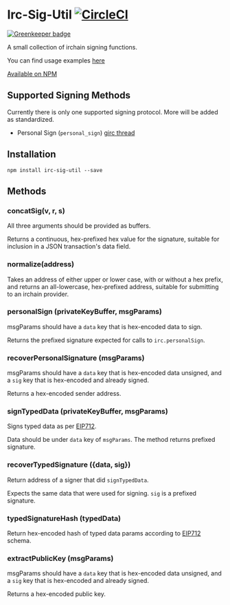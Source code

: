 # Irc-Sig-Util [![CircleCI](https://circleci.com/gh/AuraMask/irc-sig-util.svg?style=svg)](https://circleci.com/gh/AuraMask/irc-sig-util)

[![Greenkeeper badge](https://badges.greenkeeper.io/AuraMask/irc-sig-util.svg)](https://greenkeeper.io/)

A small collection of irchain signing functions.

You can find usage examples [here](https://github.com/flyswatter/js-irc-personal-sign-examples)

[Available on NPM](https://www.npmjs.com/package/irc-sig-util)

## Supported Signing Methods

Currently there is only one supported signing protocol. More will be added as standardized. 

- Personal Sign (`personal_sign`) [girc thread](https://github.com/irchain/go-irchain/pull/2940)


## Installation

```
npm install irc-sig-util --save
```

## Methods

### concatSig(v, r, s)

All three arguments should be provided as buffers.

Returns a continuous, hex-prefixed hex value for the signature, suitable for inclusion in a JSON transaction's data field.

### normalize(address)

Takes an address of either upper or lower case, with or without a hex prefix, and returns an all-lowercase, hex-prefixed address, suitable for submitting to an irchain provider.

### personalSign (privateKeyBuffer, msgParams)

msgParams should have a `data` key that is hex-encoded data to sign.

Returns the prefixed signature expected for calls to `irc.personalSign`.

### recoverPersonalSignature (msgParams)

msgParams should have a `data` key that is hex-encoded data unsigned, and a `sig` key that is hex-encoded and already signed.

Returns a hex-encoded sender address.

### signTypedData (privateKeyBuffer, msgParams)

Signs typed data as per [EIP712](https://github.com/irchain/EIPs/pull/712).

Data should be under `data` key of `msgParams`. The method returns prefixed signature.

### recoverTypedSignature ({data, sig})

Return address of a signer that did `signTypedData`.

Expects the same data that were used for signing. `sig` is a prefixed signature.

### typedSignatureHash (typedData)

Return hex-encoded hash of typed data params according to [EIP712](https://github.com/irchain/EIPs/pull/712) schema.

### extractPublicKey (msgParams)

msgParams should have a `data` key that is hex-encoded data unsigned, and a `sig` key that is hex-encoded and already signed.

Returns a hex-encoded public key.

